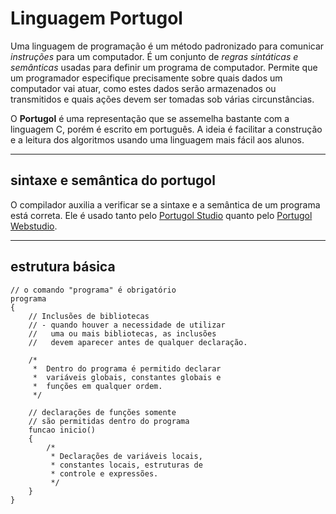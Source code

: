 # Linguagem Portugol

Uma linguagem de programação é um método padronizado para comunicar *instruções* para um computador. É um conjunto de *regras sintáticas e semânticas* usadas para definir um programa de computador. Permite que um programador especifique precisamente sobre quais dados um computador vai atuar, como estes dados serão armazenados ou transmitidos e quais ações devem ser tomadas sob várias circunstâncias.

O **Portugol** é uma representação que se assemelha bastante com a linguagem C, porém é escrito em português. A ideia é facilitar a construção e a leitura dos algoritmos usando uma linguagem mais fácil aos alunos.

---

## sintaxe e semântica do portugol

O compilador auxilia a verificar se a sintaxe e a semântica de um programa está correta. Ele é usado tanto pelo [Portugol Studio](https://univali-lite.github.io/Portugol-Studio/) quanto pelo [Portugol Webstudio](https://portugol.dev/).

---

## estrutura básica

```portugol
// o comando "programa" é obrigatório
programa
{
    // Inclusões de bibliotecas
    // - quando houver a necessidade de utilizar
    //   uma ou mais bibliotecas, as inclusões
    //   devem aparecer antes de qualquer declaração.

    /*
     *  Dentro do programa é permitido declarar
     *  variáveis globais, constantes globais e
     *  funções em qualquer ordem.
     */

    // declarações de funções somente
    // são permitidas dentro do programa
    funcao inicio()
    {
        /*
         * Declarações de variáveis locais,
         * constantes locais, estruturas de
         * controle e expressões.
         */
    }
}
```
